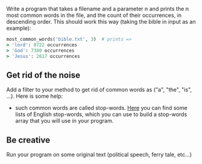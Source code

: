 Write a program that takes a filename and a parameter n and prints the n most common words in the file, and the count of their occurrences, in descending order. This should work this way (taking the bible in input as an example):

```ruby
most_common_words('bible.txt', 3)  # prints => 
> 'lord': 8722 occurrences
> 'God': 7380 occurrences
> 'Jesus': 2617 occurrences
```

## Get rid of the noise
Add a filter to your method to get rid of common words as ("a", "the", "is", ...). Here is some help:
* such common words are called stop-words. [Here](http://en.wikipedia.org/wiki/Stop_words) you can find some lists of English stop-words, which you can use to build a stop-words array that you will use in your program.

## Be creative
Run your program on some original text (political speech, ferry tale, etc...)